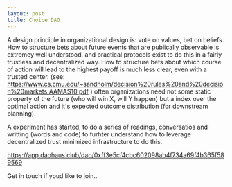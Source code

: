 ```yaml
---
layout: post
title: Choice DAO
---
```



A design principle in organizational design is: vote on values, bet on beliefs.
How to structure bets about future events that are publically observable is extremey well understood, and practical protocols exist to do this in a fairly trustless and decentralized way.
How to structure bets about which course of action will lead to the highest payoff is much less clear, even with a trusted center. (see: https://www.cs.cmu.edu/~sandholm/decision%20rules%20and%20decision%20markets.AAMAS10.pdf )
often organizations need not some static property of the future (who will win X, will Y happen) but a index over the optimal action and it's expected outcome distribution (for downstream planning).

A experiment has started, to do a series of readings, conversatios and writting (words and code) to furhter understand how to leverage decentralized trust minimized infrastructure to do this.


https://app.daohaus.club/dao/0xff3e5cf4cbc602098ab4f734a69f4b365f589569

Get in touch if youd like to join..
